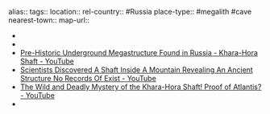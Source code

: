 alias::
tags::
location::
rel-country:: #Russia
place-type:: #megalith #cave
nearest-town::
map-url::

-
-
- [Pre-Historic Underground Megastructure Found in Russia - Khara-Hora Shaft - YouTube](https://www.youtube.com/watch?v=J1QDP-Oqcr0)
- [Scientists Discovered A Shaft Inside A Mountain Revealing An Ancient Structure No Records Of Exist - YouTube](https://www.youtube.com/watch?v=XBRERv-oDak)
- [The Wild and Deadly Mystery of the Khara-Hora Shaft! Proof of Atlantis? - YouTube](https://www.youtube.com/watch?v=r8s35rO7Jbw)
-
